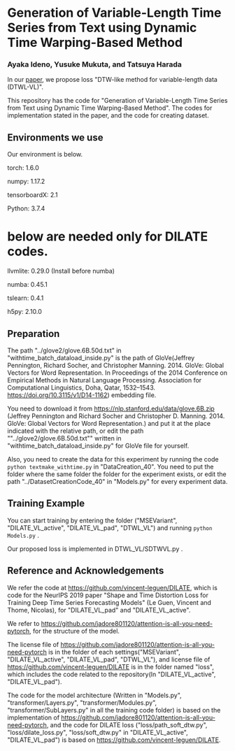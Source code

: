 # Generation of Variable-Length Time Series from Text using Dynamic Time Warping-Based Method

### Ayaka Ideno, Yusuke Mukuta, and Tatsuya Harada

In our [paper](https://dl.acm.org/doi/10.1145/3469877.3495644), we propose loss "DTW-like method for variable-length data (DTWL-VL)".

This repository has the code for "Generation of Variable-Length Time Series from Text using Dynamic Time Warping-Based Method".
The codes for implementation stated in the paper, and the code for creating dataset.



##  Environments we use



Our environment is below.

torch:  1.6.0

numpy:  1.17.2

tensorboardX: 2.1 

Python: 3.7.4




# below are needed only for DILATE codes.

llvmlite: 0.29.0        (Install before numba)

numba: 0.45.1 

tslearn: 0.4.1

h5py: 2.10.0 

## Preparation 
The path 
"../glove2/glove.6B.50d.txt" 
in "withtime_batch_dataload_inside.py" is the path of GloVe(Jeffrey Pennington, Richard Socher, and Christopher Manning. 2014. GloVe: Global Vectors for Word Representation. 
In Proceedings of the 2014 Conference on Empirical Methods in Natural Language Processing. Association for Computational Linguistics, Doha, Qatar, 1532–1543. https://doi.org/10.3115/v1/D14-1162) embedding file.

You need to download it from https://nlp.stanford.edu/data/glove.6B.zip (Jeffrey Pennington and Richard Socher and Christopher D. Manning. 2014. GloVe: Global Vectors for Word Representation.) and put it at the place indicated with the relative path, or edit the path ""../glove2/glove.6B.50d.txt"" written in "withtime_batch_dataload_inside.py" for GloVe file for yourself.


Also, you need to create the data for this experiment by running the code 
`python textmake_withtime.py`
in "DataCreation_40".
You need to put the folder where the same folder the folder for the experiment exists, or edit the path "../DatasetCreationCode_40" in "Models.py"
 for every experiment data.

##  Training Example
You can start training by entering the folder ("MSEVariant", "DILATE_VL_active", "DILATE_VL_pad", "DTWL_VL") and
running 
`python Models.py`
.


Our proposed loss is implemented in DTWL_VL/SDTWVL.py .


## Reference and Acknowledgements 

We refer the code at https://github.com/vincent-leguen/DILATE, which is code for the NeurIPS 2019 paper "Shape and Time Distortion Loss for Training Deep Time Series Forecasting Models" (Le Guen, Vincent and Thome, Nicolas), for "DILATE_VL_pad" and "DILATE_VL_active".

We refer to https://github.com/jadore801120/attention-is-all-you-need-pytorch, for the structure of the model. 

The license file of https://github.com/jadore801120/attention-is-all-you-need-pytorch is in the folder of each settings("MSEVariant", "DILATE_VL_active", "DILATE_VL_pad", "DTWL_VL"), and license file of https://github.com/vincent-leguen/DILATE is in the folder named "loss", which includes the code related to the repository(In "DILATE_VL_active", "DILATE_VL_pad").

The code for the model architecture (Written in "Models.py", "transformer/Layers.py", "transformer/Modules.py", "transformer/SubLayers.py" in all the training code folder) is based on the implementation of https://github.com/jadore801120/attention-is-all-you-need-pytorch, and
the code for DILATE loss ("loss/path_soft_dtw.py", "loss/dilate_loss.py", "loss/soft_dtw.py" in "DILATE_VL_active", "DILATE_VL_pad") is based on https://github.com/vincent-leguen/DILATE.
